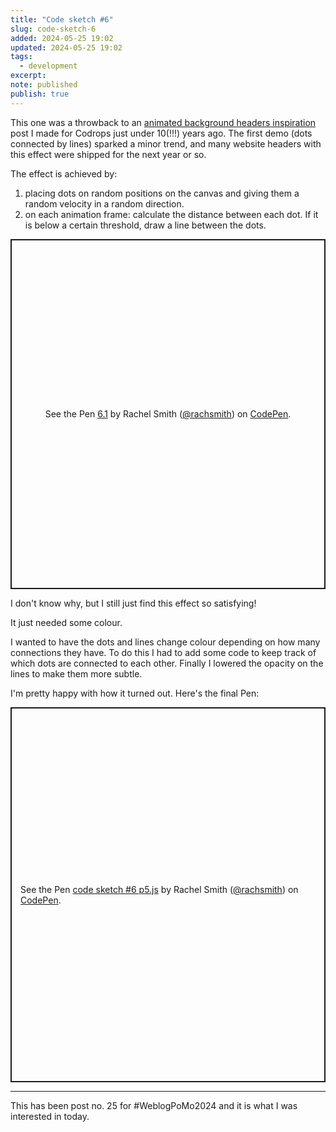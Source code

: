 ```yaml
---
title: "Code sketch #6"
slug: code-sketch-6
added: 2024-05-25 19:02
updated: 2024-05-25 19:02
tags:
  - development
excerpt: 
note: published
publish: true
---
```

This one was a throwback to an [animated background headers inspiration](https://tympanus.net/codrops/2014/09/23/animated-background-headers/) post I made for Codrops just under 10(!!!) years ago. The first demo (dots connected by lines) sparked a minor trend, and many website headers with this effect were shipped for the next year or so.

The effect is achieved by:

1. placing dots on random positions on the canvas and giving them a random velocity in a random direction.
2. on each animation frame: calculate the distance between each dot. If it is below a certain threshold, draw a line between the dots.

<p class="codepen" data-height="560" data-theme-id="31536" data-default-tab="result" data-slug-hash="69477f01960a5fe0b98716d19e7b9648" data-user="rachsmith" style="height: 560px; box-sizing: border-box; display: flex; align-items: center; justify-content: center; border: 2px solid; margin: 1em 0; padding: 1em;">
  <span>See the Pen <a href="https://codepen.io/rachsmith/pen/XWwjMBg/69477f01960a5fe0b98716d19e7b9648">
  6.1</a> by Rachel Smith (<a href="https://codepen.io/rachsmith">@rachsmith</a>)
  on <a href="https://codepen.io">CodePen</a>.</span>
</p>
<script async src="https://cpwebassets.codepen.io/assets/embed/ei.js"></script>

I don't know why, but I still just find this effect so satisfying!

It just needed some colour.

I wanted to have the dots and lines change colour depending on how many connections they have. To do this I had to add some code to keep track of which dots are connected to each other. Finally I lowered the opacity on the lines to make them more subtle. 

I'm pretty happy with how it turned out. Here's the final Pen:

<p class="codepen" data-height="600" data-theme-id="31536" data-default-tab="result" data-slug-hash="oNRzwjj" data-user="rachsmith" style="height: 600px; box-sizing: border-box; display: flex; align-items: center; justify-content: center; border: 2px solid; margin: 1em 0; padding: 1em;">
  <span>See the Pen <a href="https://codepen.io/rachsmith/pen/oNRzwjj">
  code sketch #6 p5.js</a> by Rachel Smith (<a href="https://codepen.io/rachsmith">@rachsmith</a>)
  on <a href="https://codepen.io">CodePen</a>.</span>
</p>

<hr>

This has been post no. 25 for #WeblogPoMo2024 and it is what I was interested in today.

